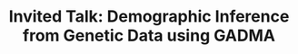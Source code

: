 ---
layout: paper
title: "Invited Talk: Demographic Inference from Genetic Data using GADMA"
conference: "Population Genomics Group"
conference_url: "https://www.ieu.uzh.ch/en/research/evolbiol/popgenomics.html"
slides: "../download/2023-04-24-GADMA_presentation_University_of_Zurich.html"
location: "Iniversity of Zurich, Zürich, Switzerland"
---